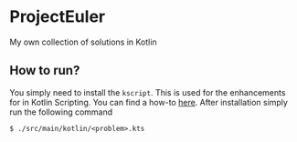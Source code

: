 # ProjectEuler
My own collection of solutions in Kotlin

## How to run?

You simply need to install the `kscript`. This is used for the enhancements for in Kotlin Scripting. You can find a how-to [here](https://github.com/holgerbrandl/kscript).
After installation simply run the following command

`$ ./src/main/kotlin/<problem>.kts`

